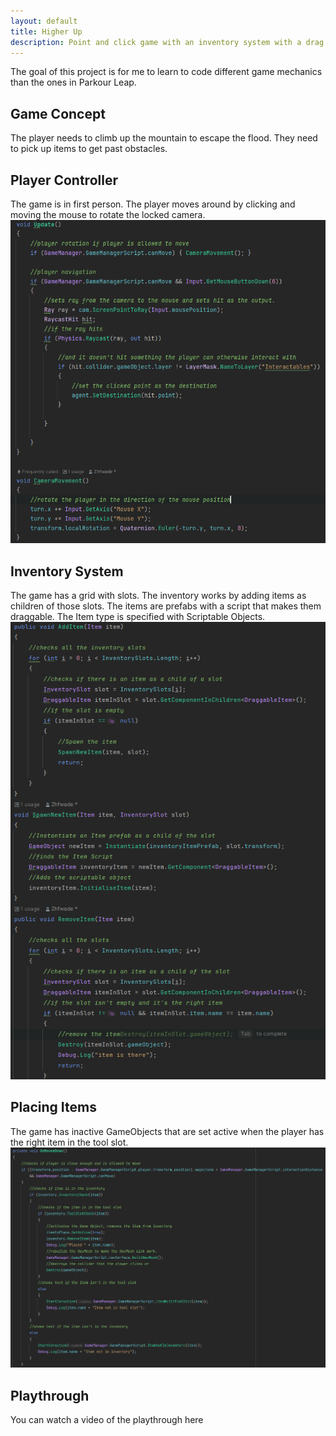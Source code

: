 ```yaml
---
layout: default
title: Higher Up
description: Point and click game with an inventory system with a drag and drop feature.
---
```


The goal of this project is for me to learn to code different game mechanics than the ones in Parkour Leap.

## Game Concept
The player needs to climb up the mountain to escape the flood. They need to pick up items to get past obstacles.

## Player Controller
The game is in first person. The player moves around by clicking and moving the mouse to rotate the locked camera.
![PlayerController](/assets/img/Higher_Up_PlayerController.png)

## Inventory System
The game has a grid with slots. The inventory works by adding items as children of those slots. The items are prefabs with a script that makes them draggable. The Item type is specified with Scriptable Objects.
![Inventory_Add_&_Remove_Methods](/assets/img/Higher_Up_Inventory.png)

## Placing Items
The game has inactive GameObjects that are set active when the player has the right item in the tool slot.
![Item_Placement](/assets/img/Higher_Up_ItemPlacement.png)

## Playthrough
You can watch a video of the playthrough here